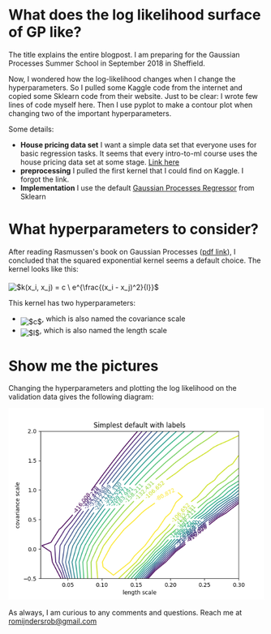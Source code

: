 # What does the log likelihood surface of GP like?

The title explains the entire blogpost. I am preparing for the Gaussian Processes Summer School in September 2018 in Sheffield.

Now, I wondered how the log-likelihood changes when I change the hyperparameters. So I pulled some Kaggle code from the internet and copied some Sklearn code from their website. Just to be clear: I wrote few lines of code myself here. Then I use pyplot to make a contour plot when changing two of the important hyperparameters.

Some details:
  
  *  **House pricing data set** I want a simple data set that everyone uses for basic regression tasks. It seems that every intro-to-ml course uses the house pricing data set at some stage. [Link here](https://www.kaggle.com/c/house-prices-advanced-regression-techniques)
  * **preprocessing** I pulled the first kernel that I could find on Kaggle. I forgot the link.
  * **Implementation** I use the default [Gaussian Processes Regressor](http://scikit-learn.org/stable/modules/gaussian_process.html) from Sklearn

# What hyperparameters to consider?

After reading Rasmussen's book on Gaussian Processes ([pdf link](http://www.gaussianprocess.org/gpml/chapters/RW.pdf)), I concluded that the squared exponential kernel seems a default choice. The kernel looks like this:

<img alt="$k(x_i, x_j) = c \ e^{\frac{(x_i - x_j)^2}{l}}$" src="https://rawgit.com/RobRomijnders/gp_hyper/master/svgs/ffbc1c03322287368db5af7a69cf2e6e.svg?invert_in_darkmode" align=middle width="152.80996499999998pt" height="45.03839999999998pt"/>

This kernel has two hyperparameters:
  
  * <img alt="$c$" src="https://rawgit.com/RobRomijnders/gp_hyper/master/svgs/3e18a4a28fdee1744e5e3f79d13b9ff6.svg?invert_in_darkmode" align=middle width="7.087278000000003pt" height="14.102549999999994pt"/>, which is also named the covariance scale
  * <img alt="$l$" src="https://rawgit.com/RobRomijnders/gp_hyper/master/svgs/2f2322dff5bde89c37bcae4116fe20a8.svg?invert_in_darkmode" align=middle width="5.208868500000004pt" height="22.745910000000016pt"/>, which is also named the length scale

# Show me the pictures

Changing the hyperparameters and plotting the log likelihood on the validation data gives the following diagram:

![image](https://github.com/RobRomijnders/gp_hyper/blob/master/gp_hyper/im/contour_plot_dense.png?raw=true)

As always, I am curious to any comments and questions. Reach me at romijndersrob@gmail.com


